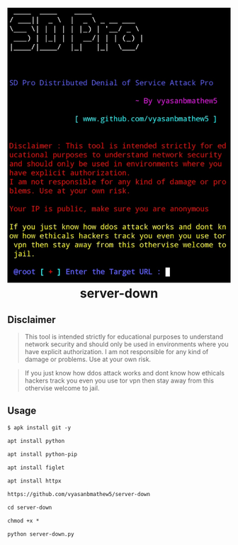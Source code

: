 <h1 align="center">
  <br>
  <a href="https://github.com/vyasanbmathew5/server-down"><img src="https://github.com/vyasanbmathew5/server-down/blob/main/.%20gitignore/server-down.png" alt="server-down"></a>
  <br>
  server-down
  <br>
</h1>


## Disclaimer 

>This tool is intended strictly for educational purposes to understand network security and should only be used in environments where you have explicit authorization.
>I am not responsible for any kind of damage or problems. Use at your own risk.

>If you just know how ddos attack works and dont know how ethicals hackers track you even you use tor vpn then stay away from this othervise welcome to jail.

## Usage

```shell script
$ apk install git -y
```

```shell script
apt install python
```

```shell script
apt install python-pip
```

```shell script
apt install figlet 
```

```shell script
apt install httpx
```

```shell script
https://github.com/vyasanbmathew5/server-down
```

```shell script
cd server-down
```

```shell script
chmod +x *
```

```shell script
python server-down.py
```

</p>
